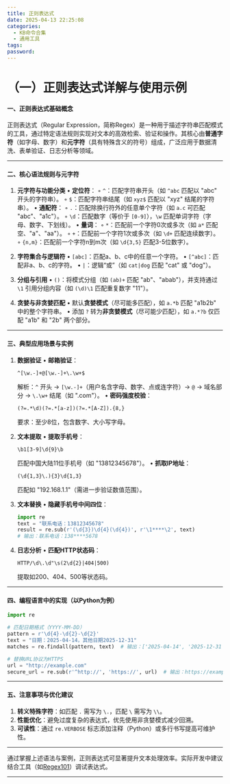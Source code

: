 ```yaml
---
title: 正则表达式
date: 2025-04-13 22:25:08
categories:
  - KB命令合集
  - 通用工具
tags: 
password:
---
```

# （一）正则表达式详解与使用示例
#### 一、正则表达式基础概念
正则表达式（Regular Expression，简称Regex）是一种用于描述字符串匹配模式的工具，通过特定语法规则实现对文本的高效检索、验证和操作。其核心由**普通字符**（如字母、数字）和**元字符**（具有特殊含义的符号）组成，广泛应用于数据清洗、表单验证、日志分析等领域。

---

#### 二、核心语法规则与元字符
1. **元字符与功能分类**
   • **定位符**：
     ◦ `^`：匹配字符串开头（如 `^abc` 匹配以 "abc" 开头的字符串）。
     ◦ `$`：匹配字符串结尾（如 `xyz$` 匹配以 "xyz" 结尾的字符串）。
   • **通配符**：
     ◦ `.`：匹配除换行符外的任意单个字符（如 `a.c` 可匹配 "abc"、"a1c"）。
     ◦ `\d`：匹配数字（等价于 `[0-9]`），`\w` 匹配单词字符（字母、数字、下划线）。
   • **量词**：
     ◦ `*`：匹配前一个字符0次或多次（如 `a*` 匹配空、"a"、"aa"）。
     ◦ `+`：匹配前一个字符1次或多次（如 `\d+` 匹配连续数字）。
     ◦ `{n,m}`：匹配前一个字符n到m次（如 `\d{3,5}` 匹配3-5位数字）。

2. **字符集合与逻辑符**
   • `[abc]`：匹配a、b、c中的任意一个字符。
   • `[^abc]`：匹配非a、b、c的字符。
   • `|`：逻辑“或”（如 `cat|dog` 匹配 "cat" 或 "dog"）。

3. **分组与引用**
   • `()`：将模式分组（如 `(ab)+` 匹配 "ab"、"abab"），并支持通过 `\1` 引用分组内容（如 `(\d)\1` 匹配重复数字 "11"）。

4. **贪婪与非贪婪匹配**
   • 默认**贪婪模式**（尽可能多匹配），如 `a.*b` 匹配 "a1b2b" 中的整个字符串。
   • 添加 `?` 转为**非贪婪模式**（尽可能少匹配），如 `a.*?b` 仅匹配 "a1b" 和 "2b" 两个部分。

---

#### 三、典型应用场景与实例
1. **数据验证**
   • **邮箱验证**：
     ```regex
     ^[\w.-]+@[\w.-]+\.\w+$
     ```
     解析：`^` 开头 → `[\w.-]+`（用户名含字母、数字、点或连字符）→ `@` → 域名部分 → `\.\w+` 结尾（如 ".com"）。
   • **密码强度校验**：
     ```regex
     (?=.*\d)(?=.*[a-z])(?=.*[A-Z]).{8,}
     ```
     要求：至少8位，包含数字、大小写字母。

2. **文本提取**
   • **提取手机号**：
     ```regex
     \b1[3-9]\d{9}\b
     ```
     匹配中国大陆11位手机号（如 "13812345678"）。
   • **抓取IP地址**：
     ```regex
     (\d{1,3}\.){3}\d{1,3}
     ```
     匹配如 "192.168.1.1"（需进一步验证数值范围）。

3. **文本替换**
   • **隐藏手机号中间四位**：
     ```python
     import re
     text = "联系电话：13812345678"
     result = re.sub(r'(\d{3})\d{4}(\d{4})', r'\1****\2', text)
     # 输出：联系电话：138****5678
     ```

4. **日志分析**
   • **匹配HTTP状态码**：
     ```regex
     HTTP/\d\.\d"\s(2\d{2}|404|500)
     ```
     提取如200、404、500等状态码。

---

#### 四、编程语言中的实现（以Python为例）
```python
import re

# 匹配日期格式（YYYY-MM-DD）
pattern = r'\d{4}-\d{2}-\d{2}'
text = "日期：2025-04-14，其他日期2025-12-31"
matches = re.findall(pattern, text)  # 输出：['2025-04-14', '2025-12-31']

# 替换URL协议为HTTPS
url = "http://example.com"
secure_url = re.sub(r'^http://', 'https://', url)  # 输出：https://example.com
```

---

#### 五、注意事项与优化建议
1. **转义特殊字符**：如匹配 `.` 需写为 `\.`，匹配 `\` 需写为 `\\`。
2. **性能优化**：避免过度复杂的表达式，优先使用非贪婪模式减少回溯。
3. **可读性**：通过 `re.VERBOSE` 标志添加注释（Python）或多行书写提高可维护性。

---

通过掌握上述语法与案例，正则表达式可显著提升文本处理效率。实际开发中建议结合工具（如[Regex101](https://regex101.com/)）调试表达式。

---

